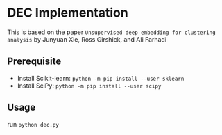 # DEC Implementation
This is based on the paper `Unsupervised deep embedding for clustering analysis` by  Junyuan Xie, Ross Girshick, and Ali Farhadi

## Prerequisite
  - Install Scikit-learn: `python -m pip install --user sklearn`
  - Install SciPy: `python -m pip install --user scipy`

## Usage
run `python dec.py`